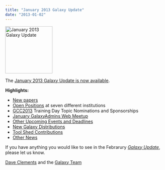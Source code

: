 ```yaml
---
title: "January 2013 Galaxy Update"
date: "2013-01-02"
---
```

<div class='right'><a href='/galaxy-updates/2013-01/'><img src="/src/images/logos/GalaxyUpdate200.png" alt="January 2013 Galaxy Update" width=150 /></a></div>

The [January 2013 Galaxy Update is now available](/galaxy-updates/2013-01/). 

**Highlights:**

* [New papers](/galaxy-updates/2013-01/#new-papers)
* [Open Positions](/galaxy-updates/2013-01/#whos-hiring) at seven different institutions
* [GCC2013](/galaxy-updates/2013-01/#gcc2013) Training Day Topic Nominations and Sponsorships
* [January GalaxyAdmins Web Meetup](/galaxy-updates/2013-01/#january-galaxyadmins-web-meetup)
* [Other Upcoming Events and Deadlines](/galaxy-updates/2013-01/#other-upcoming-events-and-deadlines)
* [New Galaxy Distributions](/galaxy-updates/2013-01/#new-galaxy-distributions)
* [Tool Shed Contributions](/galaxy-updates/2013-01/#toolshed-contributions)
* [Other News](/galaxy-updates/2013-01/#other-news)

If you have anything you would like to see in the Febrarury *[Galaxy Update](/galaxy-updates/)*, please let us know.

[Dave Clements](/people/dave-clements/) and the [Galaxy Team](/galaxy-team/)
